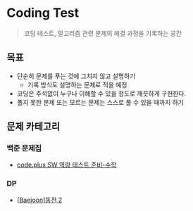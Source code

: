 # Coding Test
> 코딩 테스트, 알고리즘 관련 문제의 해결 과정을 기록하는 공간

## 목표
- 단순히 문제를 푸는 것에 그치지 않고 설명하기
    - 기록 방식도 설명하는 문체로 적을 예정
- 코딩은 주석없이 누구나 이해할 수 있을 정도로 깨끗하게 구현한다.
- 풀지 못한 문제 또는 모르는 문제는 스스로 풀 수 있을 때까지 하기


## 문제 카테고리
### 백준 문제집
- [code.plus SW 역량 테스트 준비-수학]()

### DP
- [[Baejoon]동전 2](https://github.com/CODEMCD/problem-solving/blob/master/CodingTest/Baejoon/2294_%EB%8F%99%EC%A0%842.md)